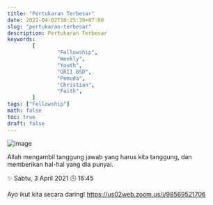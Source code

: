 ```yaml
---
title: "Pertukaran Terbesar"
date: 2021-04-02T10:25:39+07:00
slug: "pertukaran-terbesar"
description: Pertukaran Terbesar
keywords:
        [
                "Fellowship",
                "Weekly",
                "Youth",
                "GRII BSD",
                "Pemuda",
                "Christian",
                "Faith",
        ]
tags: ["Fellowship"]
math: false
toc: true
draft: false
---
```


![image](/images/events/20210403.jpeg)

Allah mengambil tanggung jawab yang harus kita tanggung, dan memberikan hal-hal yang dia punyai.

✨ Sabtu, 3 April 2021
🕓 16:45

Ayo ikut kita secara daring!
https://us02web.zoom.us/j/98569521706
